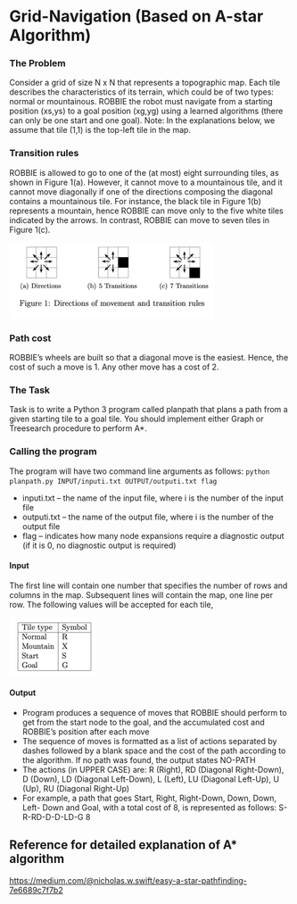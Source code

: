 # Grid-Navigation (Based on A-star Algorithm)

### The Problem
Consider a grid of size N x N that represents a topographic map. Each tile describes the characteristics of its terrain, which could be of two types: normal or mountainous. ROBBIE the robot must navigate from a starting position (xs,ys) to a goal position 
(xg,yg) using a learned algorithms (there can only be one start and one goal). 
Note: In the explanations below, we assume that tile (1,1) is the top-left tile in the map. 

### Transition rules
ROBBIE is allowed to go to one of the (at most) eight surrounding tiles, as shown in Figure 1(a). However, it cannot move to a mountainous tile, and it cannot move diagonally if one of the directions composing the diagonal contains a mountainous tile. For instance, the black tile in Figure 1(b) represents a mountain, hence ROBBIE can move only to the five white tiles indicated by the arrows. In contrast, ROBBIE can move to seven tiles in Figure 1(c). 

![Alt text](readme-images/transition-rules.png)

### Path cost
ROBBIE’s wheels are built so that a diagonal move is the easiest. Hence, the cost of 
such a move is 1. Any other move has a cost of 2. 

### The Task
Task is to write a Python 3 program called planpath that plans a path from a given starting tile to a goal tile. 
You should implement either Graph or Treesearch procedure to perform A*. 

### Calling the program
The program will have two command line arguments as follows:
`python planpath.py INPUT/inputi.txt OUTPUT/outputi.txt flag`
* inputi.txt – the name of the input file, where i is the number of the input file 
* outputi.txt – the name of the output file, where i is the number of the output 
file
* flag – indicates how many node expansions require a diagnostic output (if it 
is 0, no diagnostic output is required)

#### Input
The first line will contain one number that specifies the number of rows and columns in the map. Subsequent lines will contain the map, one line per row. The following values will be accepted for each tile,

![Alt text](readme-images/tiles.png)

#### Output
* Program produces a sequence of moves that ROBBIE should perform to get from the start node to the goal, and the accumulated cost and ROBBIE’s position after each move
* The sequence of moves is formatted as a list of actions separated by dashes followed by a blank space and the cost of the path according to the algorithm. If no path was found, the output states NO-PATH
* The actions (in UPPER CASE) are: R (Right), RD (Diagonal Right-Down), D (Down), LD (Diagonal Left-Down), L (Left), LU (Diagonal Left-Up), U (Up), RU (Diagonal Right-Up)
* For example, a path that goes Start, Right, Right-Down, Down, Down, Left- Down and Goal, with a total cost of 8, is represented as follows: S-R-RD-D-D-LD-G 8

## Reference for detailed explanation of A* algorithm
https://medium.com/@nicholas.w.swift/easy-a-star-pathfinding-7e6689c7f7b2